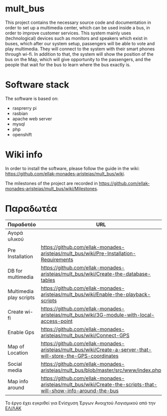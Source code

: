 # mult_bus

This project contains the necessary source code and documentation in order to set up a multimedia center, which can be used inside a bus, in order to improve customer services. This system mainly uses (technological) devices such as monitors and speakers which exist in buses, which  after our system setup, passengers will be able to vote and play multimedia. They will connect to the system with their smart phones through wi-fi. In addition to that, the system will show the position of the bus on the Map, which will give opportunity to the passengers, and the people that wait for the bus to learn where the bus exactly is. 

# Software stack

The software is based on:
* rasprerry pi
* rasbian
* apache web server
* mysql
* php
* openshift

# Wiki info

In order to install the software, please follow the guide in the wiki: https://github.com/ellak-monades-aristeias/mult_bus/wiki.

The milestones of the project are recorded in https://github.com/ellak-monades-aristeias/mult_bus/wiki/Milestones.


# Παραδωτέα


| Παραδοτέο | URL |
|-----------|-----|
|Αγορά υλικού| |
|Pre Installation|https://github.com/ellak-monades-aristeias/mult_bus/wiki/Pre-Installation-Requirements|
|DB for multimedia|https://github.com/ellak-monades-aristeias/mult_bus/wiki/Create-the-database-tables|
|Multimedia play scripts| https://github.com/ellak-monades-aristeias/mult_bus/wiki/Enable-the-playback-scripts|
|Create wi-fi|https://github.com/ellak-monades-aristeias/mult_bus/wiki/3G-module-with-local-access-point|
|Enable Gps| https://github.com/ellak-monades-aristeias/mult_bus/wiki/Connect-GPS|
|Map of Location|  https://github.com/ellak-monades-aristeias/mult_bus/wiki/Create-a-server-that-will-store-the-GPS-coordinates|
|Social media| https://github.com/ellak-monades-aristeias/mult_bus/blob/master/src/www/index.php|
|Map info around|https://github.com/ellak-monades-aristeias/mult_bus/wiki/Create-the-scripts-that-will-show-info-around-the-bus|
Το έργο έχει εγκριθεί για Ενίσχυση Έργων Ανοιχτού Λογισμικού από την [ΕΛ/ΛΑΚ](https://ellak.gr/)
